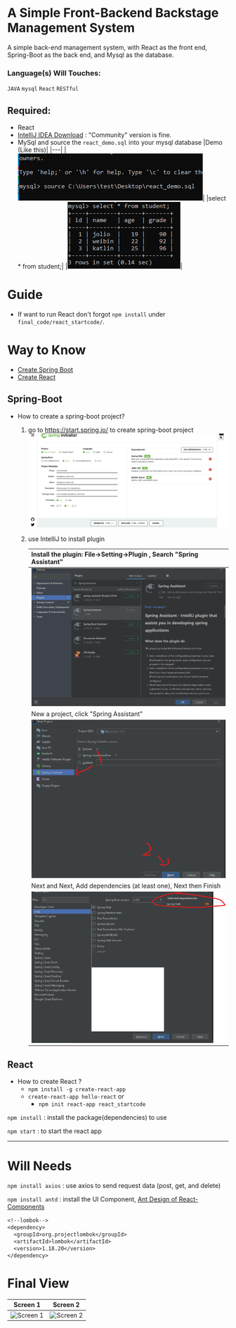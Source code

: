 # A Simple Front-Backend Backstage Management System
A simple back-end management system, with React as the front end, Spring-Boot as the back end, and Mysql as the database.

### Language(s) Will Touches:
`JAVA`
`mysql`
`React`
`RESTful`

## Required:
- React
- [IntelliJ IDEA Download](https://www.jetbrains.com/idea/download/#section=windows) : "Community" version is fine.
- MySql and source the `react_demo.sql` into your mysql database
  |Demo (Like this)|
  |---|
  |![Demo](https://github.com/err03/springboot-react-mysql_management/blob/main/imgToShow/source_sql_demo.png "Source Demo")|
  |select * from student;|
  |<img src="https://github.com/err03/springboot-react-mysql_management/blob/main/imgToShow/select_fromStudent.png" alt="select student">|

# Guide
- If want to run React don't forgot ```npm install``` under `final_code/react_startcode/`.

# Way to Know 
- [Create Spring Boot](#Spring-Boot) <br>
- [Create React](#React)

## Spring-Boot
- How to create a spring-boot project?
  1. go to https://start.spring.io/ to create spring-boot project <br>
    ![springinitializr](https://github.com/err03/springboot-react-mysql_management/blob/main/imgToShow/springinitializr.png "spring")
  2. use IntelliJ to install plugin
 
      |Install the plugin: File->Setting->Plugin , Search "Spring Assistant" |
      |---|
      |![IntelliJ](https://github.com/err03/springboot-react-mysql_management/blob/main/imgToShow/intellij-plugin.png "spring")|
      |New a project, click "Spring Assistant"|
      |![IntelliJ](https://github.com/err03/springboot-react-mysql_management/blob/main/imgToShow/intellij-springboot.png "spring")|
      |Next and Next, Add dependencies (at least one), Next then Finish|
      |![IntelliJ](https://github.com/err03/springboot-react-mysql_management/blob/main/imgToShow/intellij-springboot-1.png "spring")|

## React
- How to create React ?
  - ```npm install -g create-react-app```
  - ```create-react-app hello-react``` or
    - ```npm init react-app react_startcode```
  
```npm install``` : install the package(dependencies) to use

```npm start``` : to start the react app

--- 
# Will Needs
```npm install axios``` :  use axios to send request data (post, get, and delete)

```npm install antd``` : install the UI Component, [Ant Design of React-Components](https://ant.design/components "Antd design")

```
<!--lombok-->
<dependency>
  <groupId>org.projectlombok</groupId>
  <artifactId>lombok</artifactId>
  <version>1.18.20</version>
</dependency>
```

# Final View
Screen 1|Screen 2|
---|---|
<img src="https://github.com/err03/springboot-react-mysql_management/blob/main/imgToShow/sc1.png" alt="Screen 1" height="280" width="880">|<img src="https://github.com/err03/springboot-react-mysql_management/blob/main/imgToShow/sc2.png" alt="Screen 2" height="280" width="880"> |
